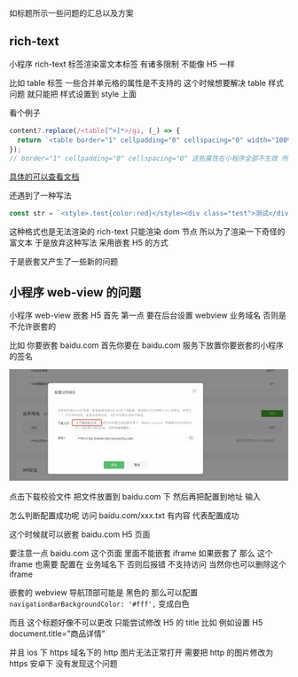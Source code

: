 如标题所示一些问题的汇总以及方案

## rich-text

小程序 rich-text 标签渲染富文本标签 有诸多限制 不能像 H5 一样

比如 table 标签 一些合并单元格的属性是不支持的 这个时候想要解决 table 样式问题 就只能把 样式设置到 style 上面

看个例子

```js
content?.replace(/<table[^>]*>/gi, (_) => {
  return `<table border="1" cellpadding="0" cellspacing="0" width="100%" bordercolor="#DFDFDF" style="border-collapse:collapse;"  >`;
});
// border="1" cellpadding="0" cellspacing="0" 这些属性在小程序全部不生效 所以要都设置到 style中
```

[具体的可以查看文档](https://developers.weixin.qq.com/miniprogram/dev/component/rich-text.html)

还遇到了一种写法

```js
const str = `<style>.test{color:red}</style><div class="test">测试</div>`;
```

这种格式也是无法渲染的 rich-text 只能渲染 dom 节点 所以为了渲染一下奇怪的富文本 于是放弃这种写法 采用嵌套 H5 的方式

于是嵌套又产生了一些新的问题

## 小程序 web-view 的问题

小程序 web-view 嵌套 H5 首先 第一点 要在后台设置 webview 业务域名 否则是不允许嵌套的

比如 你要嵌套 baidu.com 首先你要在 baidu.com 服务下放置你要嵌套的小程序的签名

![](assets/wechat_01.jpg)

点击下载校验文件 把文件放置到 baidu.com 下 然后再把配置到地址 输入

怎么判断配置成功呢 访问 baidu.com/xxx.txt 有内容 代表配置成功

这个时候就可以嵌套 baidu.com H5 页面

要注意一点 baidu.com 这个页面 里面不能嵌套 iframe 如果嵌套了 那么 这个 iframe 也需要 配置在 业务域名下 否则后报错 不支持访问 当然你也可以删除这个 iframe

嵌套的 webview 导航顶部可能是 黑色的 那么可以配置 `navigationBarBackgroundColor: '#fff',` 变成白色

而且 这个标题好像不可以更改 只能尝试修改 H5 的 title 比如 例如设置 H5 document.title="商品详情"

并且 ios 下 https 域名下的 http 图片无法正常打开 需要把 http 的图片修改为 https 安卓下 没有发现这个问题
